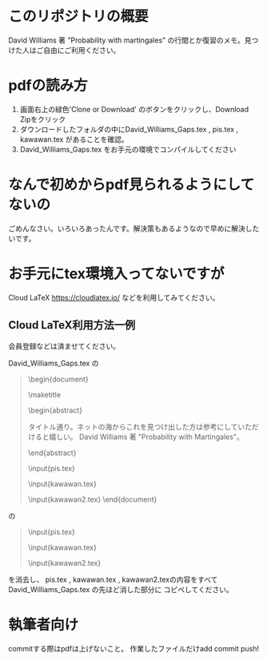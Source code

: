 # このリポジトリの概要
David Williams 著 "Probability with martingales" の行間とか復習のメモ。見つけた人はご自由にご利用ください。

# pdfの読み方
1. 画面右上の緑色'Clone or Download' のボタンをクリックし、Download Zipをクリック
2. ダウンロードしたフォルダの中にDavid_Williams_Gaps.tex , pis.tex , kawawan.tex があることを確認。
3. David_Williams_Gaps.tex をお手元の環境でコンパイルしてください

# なんで初めからpdf見られるようにしてないの
ごめんなさい。いろいろあったんです。解決策もあるようなので早めに解決したいです。

# お手元にtex環境入ってないですが
Cloud LaTeX https://cloudlatex.io/ などを利用してみてください。
## Cloud LaTeX利用方法一例
会員登録などは済ませてください。

David_Williams_Gaps.tex の

> \begin{document}
>
>  \maketitle
>
>  \begin{abstract}
>
>    タイトル通り。ネットの海からこれを見つけ出した方は参考にしていただけると嬉しい。
>    David Williams 著 "Probability with Martingales"。
>
>  \end{abstract}
>
>  \input{pis.tex}
>
>  \input{kawawan.tex}
>
>  \input{kawawan2.tex}
> \end{document}

の

>\input{pis.tex}
>
>\input{kawawan.tex}
>
>\input{kawawan2.tex}

を消去し、
pis.tex , kawawan.tex , kawawan2.texの内容をすべて David_Williams_Gaps.tex の先ほど消した部分に
コピペしてください。

# 執筆者向け
commitする際はpdfは上げないこと。
作業したファイルだけadd commit push!
